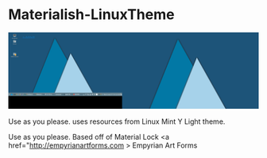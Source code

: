 # Materialish-LinuxTheme

![Alt text](/cinnamon/thumb_3.1.1.png?raw=true "MaterialishTheme")

Use as you please. 
uses resources from Linux Mint Y Light theme.

Use as you please. 
Based off of Material Lock
<a href="http://empyrianartforms.com > Empyrian Art Forms</a>
